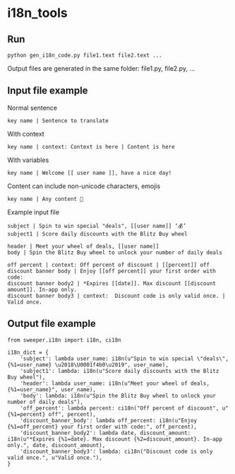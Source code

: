 # i18n_tools

## Run

```
python gen_i18n_code.py file1.text file2.text ...
```

Output files are generated in the same folder: file1.py, file2.py, ...

## Input file example

Normal sentence

```
key name | Sentence to translate
```

With context
```
key name | context: Context is here | Content is here
```

With variables
```
key name | Welcome [[ user name ]], have a nice day!
```

Content can include non-unicode characters, emojis 

```
key name | Any content 🎉

```

Example input file

```
subject | Spin to win special "deals", [[user name]] ‘💰’
subject1 | Score daily discounts with the Blitz Buy wheel

header | Meet your wheel of deals, [[user name]]
body | Spin the Blitz Buy wheel to unlock your number of daily deals

off percent | context: Off percent of discount | [[percent]] off
discount banner body | Enjoy [[off percent]] your first order with code:
discount banner body2 | *Expires [[date]]. Max discount [[discount amount]]. In-app only.
discount banner body3 | context:  Discount code is only valid once. | Valid once.

```

## Output file example

```
from sweeper.i18n import i18n, ci18n

i18n_dict = {
    'subject': lambda user_name: i18n(u"Spin to win special \"deals\", {%1=user_name} \u2018\U0001f4b0\u2019", user_name),
    'subject1': lambda: i18n(u"Score daily discounts with the Blitz Buy wheel"),
    'header': lambda user_name: i18n(u"Meet your wheel of deals, {%1=user_name}", user_name),
    'body': lambda: i18n(u"Spin the Blitz Buy wheel to unlock your number of daily deals"),
    'off_percent': lambda percent: ci18n("Off percent of discount", u"{%1=percent} off", percent),
    'discount_banner_body': lambda off_percent: i18n(u"Enjoy {%1=off_percent} your first order with code:", off_percent),
    'discount_banner_body2': lambda date, discount_amount: i18n(u"*Expires {%1=date}. Max discount {%2=discount_amount}. In-app only.", date, discount_amount),
    'discount_banner_body3': lambda: ci18n("Discount code is only valid once.", u"Valid once."),
}
```

